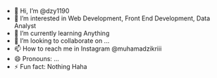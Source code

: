 - 👋 Hi, I’m @dzy1190
- 👀 I’m interested in Web Development, Front End Development, Data Analyst
- 🌱 I’m currently learning Anything
- 💞️ I’m looking to collaborate on ...
- 📫 How to reach me in Instagram @muhamadzikriii
- 😄 Pronouns: ...
- ⚡ Fun fact: Nothing Haha
